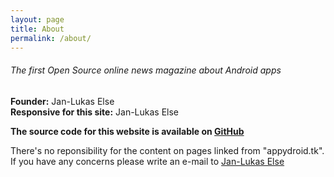 ```yaml
---
layout: page
title: About
permalink: /about/
---
```

###### The first Open Source online news magazine about Android apps

**Founder:** Jan-Lukas Else  
**Responsive for this site:** Jan-Lukas Else

**The source code for this website is available on [GitHub](https://github.com/jlelse/appydroid)**

There's no reponsibility for the content on pages linked from "appydroid.tk".  
If you have any concerns please write an e-mail to [Jan-Lukas Else](mailto:janlukas.else@gmail.com)